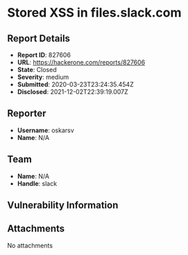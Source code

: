# Stored XSS in files.slack.com

## Report Details
- **Report ID**: 827606
- **URL**: https://hackerone.com/reports/827606
- **State**: Closed
- **Severity**: medium
- **Submitted**: 2020-03-23T23:24:35.454Z
- **Disclosed**: 2021-12-02T22:39:19.007Z

## Reporter
- **Username**: oskarsv
- **Name**: N/A

## Team
- **Name**: N/A
- **Handle**: slack

## Vulnerability Information


## Attachments
No attachments
